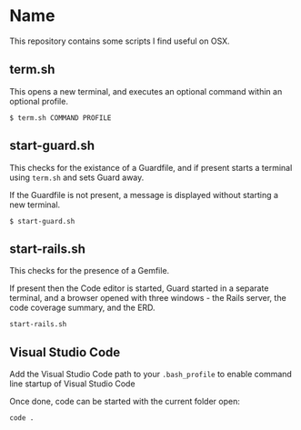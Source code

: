 # Name
This repository contains some scripts I find useful on OSX.
## term.sh
This opens a new terminal, and executes an optional command within an optional profile.

```
$ term.sh COMMAND PROFILE
```

## start-guard.sh
This checks for the existance of a Guardfile, and if present starts a terminal using `term.sh` and sets Guard away.

If the Guardfile is not present, a message is displayed without starting a new terminal.

```
$ start-guard.sh
```

## start-rails.sh
This checks for the presence of a Gemfile.

If present then the Code editor is started, Guard started in a separate terminal, and a browser opened with three windows - the Rails server, the code coverage summary, and the ERD.

```
start-rails.sh
```

## Visual Studio Code
Add the Visual Studio Code path to your `.bash_profile` to enable command line startup of Visual Studio Code

Once done, code can be started with the current folder open: 
```
code .
```